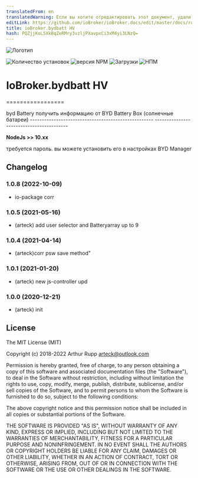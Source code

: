 ```yaml
---
translatedFrom: en
translatedWarning: Если вы хотите отредактировать этот документ, удалите поле «translatedFrom», в противном случае этот документ будет снова автоматически переведен
editLink: https://github.com/ioBroker/ioBroker.docs/edit/master/docs/ru/adapterref/iobroker.bydbatt/README.md
title: ioBroker.bydbatt HV
hash: PQZjjKoL5XkBqZeRMry3vzljPXavpxCi3xM4yi3LNzQ=
---
```

![Логотип](../../../en/adapterref/iobroker.bydbatt/admin/byd-batterybox.png)

![Количество установок](http://iobroker.live/badges/bydbatt-stable.svg)
![версия NPM](http://img.shields.io/npm/v/iobroker.bydbatt.svg)
![Загрузки](https://img.shields.io/npm/dm/iobroker.bydbatt.svg)
![НПМ](https://nodei.co/npm/iobroker.bydbatt.png?downloads=true)

# IoBroker.bydbatt HV
=================

byd Battery получить информацию от BYD Battery Box (солнечные батареи) ---------------------------------------------------- -----------------------------------------

<b>NodeJs &gt;&gt; 10.xx</b>

требуется пароль. вы можете установить его в настройках BYD Manager

<!-- Заполнитель для следующей версии (в начале строки):

### **В РАБОТЕ** -->

## Changelog
### 1.0.8 (2022-10-09)
* io-package corr

### 1.0.5  (2021-05-16)
* (arteck) add user selector and Batteryarray up to 9

### 1.0.4  (2021-04-14)
* (arteck)corr psw save method"

### 1.0.1  (2021-01-20)
* (arteck) new js-controller upd

### 1.0.0 (2020-12-21)
* (arteck) init

## License
The MIT License (MIT)

Copyright (c) 2018-2022 Arthur Rupp arteck@outlook.com

Permission is hereby granted, free of charge, to any person obtaining a copy
of this software and associated documentation files (the "Software"), to deal
in the Software without restriction, including without limitation the rights
to use, copy, modify, merge, publish, distribute, sublicense, and/or sell
copies of the Software, and to permit persons to whom the Software is
furnished to do so, subject to the following conditions:

The above copyright notice and this permission notice shall be included in
all copies or substantial portions of the Software.

THE SOFTWARE IS PROVIDED "AS IS", WITHOUT WARRANTY OF ANY KIND, EXPRESS OR
IMPLIED, INCLUDING BUT NOT LIMITED TO THE WARRANTIES OF MERCHANTABILITY,
FITNESS FOR A PARTICULAR PURPOSE AND NONINFRINGEMENT. IN NO EVENT SHALL THE
AUTHORS OR COPYRIGHT HOLDERS BE LIABLE FOR ANY CLAIM, DAMAGES OR OTHER
LIABILITY, WHETHER IN AN ACTION OF CONTRACT, TORT OR OTHERWISE, ARISING FROM,
OUT OF OR IN CONNECTION WITH THE SOFTWARE OR THE USE OR OTHER DEALINGS IN
THE SOFTWARE.
